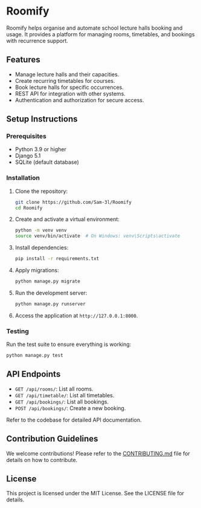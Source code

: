 # Roomify

Roomify helps organise and automate school lecture halls booking and usage. It provides a platform for managing rooms, timetables, and bookings with recurrence support.

## Features
- Manage lecture halls and their capacities.
- Create recurring timetables for courses.
- Book lecture halls for specific occurrences.
- REST API for integration with other systems.
- Authentication and authorization for secure access.

## Setup Instructions

### Prerequisites
- Python 3.9 or higher
- Django 5.1
- SQLite (default database)

### Installation
1. Clone the repository:
   ```bash
   git clone https://github.com/Sam-3l/Roomify
   cd Roomify
   ```

2. Create and activate a virtual environment:
   ```bash
   python -m venv venv
   source venv/bin/activate  # On Windows: venv\Scripts\activate
   ```

3. Install dependencies:
   ```bash
   pip install -r requirements.txt
   ```

4. Apply migrations:
   ```bash
   python manage.py migrate
   ```

5. Run the development server:
   ```bash
   python manage.py runserver
   ```

6. Access the application at `http://127.0.0.1:8000`.

### Testing
Run the test suite to ensure everything is working:
```bash
python manage.py test
```

## API Endpoints
- `GET /api/rooms/`: List all rooms.
- `GET /api/timetable/`: List all timetables.
- `GET /api/bookings/`: List all bookings.
- `POST /api/bookings/`: Create a new booking.

Refer to the codebase for detailed API documentation.

## Contribution Guidelines
We welcome contributions! Please refer to the [CONTRIBUTING.md](CONTRIBUTING.md) file for details on how to contribute.

## License
This project is licensed under the MIT License. See the LICENSE file for details.
